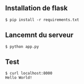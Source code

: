 ## Installation de flask

```
$ pip install -r requirements.txt
```

## Lancemnt du serveur

```
$ python app.py
```

## Test

```
$ curl localhost:8000
Hello World!
```
